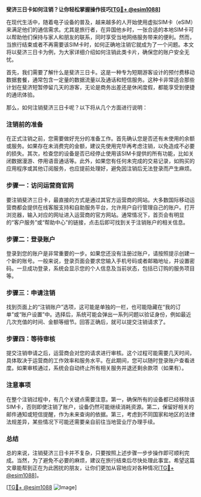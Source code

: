 **斐济三日卡如何注销？让你轻松掌握操作技巧[[TG💪+ @esim1088](https://t.me/s/esim1088)]**

在现代生活中，随着电子设备的普及，越来越多的人开始使用虚拟SIM卡（eSIM）来满足他们的通信需求。尤其是旅行者，在异国他乡时，一张合适的本地SIM卡可以帮助他们保持与家人和朋友的联系，同时享受当地网络服务带来的便利。然而，当旅行结束或者不再需要该SIM卡时，如何正确地注销它就成为了一个问题。本文将以斐济三日卡为例，为大家详细介绍如何注销此类卡片，确保您的账户安全无忧。

首先，我们需要了解什么是斐济三日卡。这是一种专为短期游客设计的预付费移动数据套餐，通常包含一定量的数据流量以及通话和短信服务。这种卡非常适合那些计划在斐济短暂停留几天的游客，无论是商务出差还是休闲度假，都能享受到便捷的通讯体验。

那么，如何注销斐济三日卡呢？以下将从几个方面进行说明：

### 注销前的准备

在正式注销之前，您需要做好充分的准备工作。首先确认您是否还有未使用的余额或服务。如果存在未消费完的金额，建议先使用完毕再考虑注销，以免造成不必要的损失。其次，检查您的设备是否已经停止使用该SIM卡提供的所有功能，比如关闭数据漫游、停用语音通话等。此外，如果您有任何未完成的交易记录，如购买的应用程序或其他订阅服务，也应提前处理好，避免因注销后无法登录而产生麻烦。

### 步骤一：访问运营商官网

要注销斐济三日卡，最直接的方式是通过其官方运营商的网站。大多数国际移动运营商都会提供在线客服支持和自助服务平台，允许用户自行管理自己的账户。打开浏览器，输入对应的网址进入运营商的官方网站。通常情况下，首页会有明显的“客户服务”或“帮助中心”的链接，点击后即可找到关于注销账户的相关信息。

### 步骤二：登录账户

登录到您的账户是非常重要的一步。如果您还没有注册过账户，请按照提示创建一个新的账号。一般来说，登录页面会要求您输入手机号码或者邮箱地址，并设置密码。一旦成功登录，系统会显示您的个人信息及当前状态，包括已订购的服务项目等。

### 步骤三：申请注销

找到页面上的“注销账户”选项，这可能是单独的一栏，也可能隐藏在“我的订单”或“账户设置”中。选择后，系统可能会弹出一系列问题以验证身份，例如最近几次充值的时间、金额等细节。回答正确后，就可以提交注销请求了。

### 步骤四：等待审核

提交注销申请之后，运营商会对您的请求进行审核。这个过程可能需要几天时间，具体取决于运营商的工作效率和服务水平。在此期间，您可以随时登录账户查看进度。如果审核通过，系统会自动终止所有相关服务并退还剩余款项（如果有）。

### 注意事项

在整个注销过程中，有几个关键点需要注意。第一，确保所有的设备都已经移除该SIM卡，否则即使注销了账户，设备仍然可能继续消耗资源。第二，保留好相关的邮件通知或短信提醒，作为未来查询的依据。第三，考虑到不同国家和地区的法律法规差异，某些情况下可能还需要亲自前往当地营业厅办理手续。

### 总结

总的来说，注销斐济三日卡并不复杂，只要按照上述步骤一步步操作即可顺利完成。当然，为了避免不必要的麻烦，建议在旅行结束后尽快处理此事宜。希望这篇文章能帮到正在为此困扰的朋友，让你们更加从容地应对各种情况[[TG💪+ @esim1088](https://t.me/s/esim1088)]。

[[TG💪+ @esim1088](https://t.me/s/esim1088) ![Image](https://i.postimg.cc/4NQfJmqS/Snipaste-2025-05-13-00-14-12.png)]